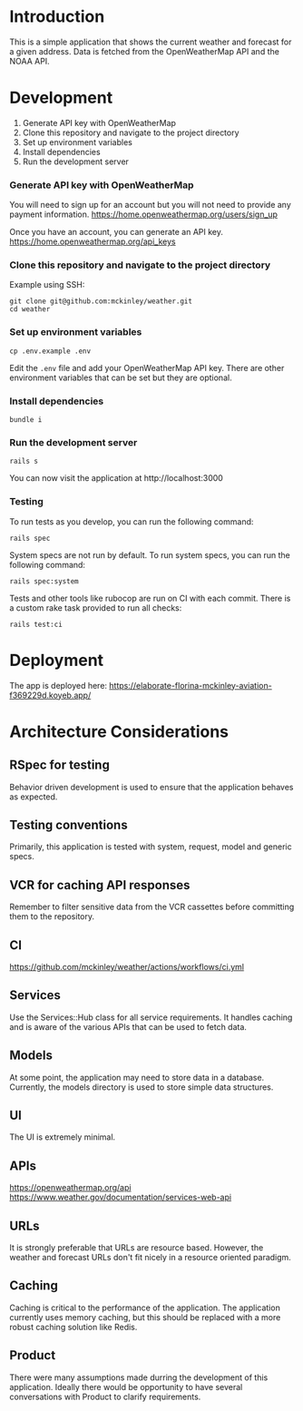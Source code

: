 # Introduction
This is a simple application that shows the current weather and forecast for a given address. Data is fetched from the OpenWeatherMap API and the NOAA API.

# Development
1. Generate API key with OpenWeatherMap
1. Clone this repository and navigate to the project directory
1. Set up environment variables
1. Install dependencies
1. Run the development server

### Generate API key with OpenWeatherMap
You will need to sign up for an account but you will not need to provide any payment information.
https://home.openweathermap.org/users/sign_up

Once you have an account, you can generate an API key.
https://home.openweathermap.org/api_keys

### Clone this repository and navigate to the project directory
Example using SSH:
```
git clone git@github.com:mckinley/weather.git
cd weather
```

### Set up environment variables
```
cp .env.example .env
```
Edit the `.env` file and add your OpenWeatherMap API key. There are other environment variables that can be set but they are optional.

### Install dependencies
```
bundle i
```

### Run the development server
```
rails s
```

You can now visit the application at http://localhost:3000

### Testing
To run tests as you develop, you can run the following command:
```
rails spec
```

System specs are not run by default. To run system specs, you can run the following command:
```
rails spec:system
```

Tests and other tools like rubocop are run on CI with each commit. There is a custom rake task provided to run all checks:
```
rails test:ci
```

# Deployment
The app is deployed here: https://elaborate-florina-mckinley-aviation-f369229d.koyeb.app/

# Architecture Considerations
## RSpec for testing
Behavior driven development is used to ensure that the application behaves as expected.

## Testing conventions
Primarily, this application is tested with system, request, model and generic specs.

## VCR for caching API responses
Remember to filter sensitive data from the VCR cassettes before committing them to the repository.

## CI
https://github.com/mckinley/weather/actions/workflows/ci.yml

## Services
Use the Services::Hub class for all service requirements. It handles caching and is aware of the various APIs that can be used to fetch data.

## Models
At some point, the application may need to store data in a database. Currently, the models directory is used to store simple data structures.

## UI
The UI is extremely minimal.

## APIs
https://openweathermap.org/api
https://www.weather.gov/documentation/services-web-api

## URLs
It is strongly preferable that URLs are resource based. However, the weather and forecast URLs don't fit nicely in a resource oriented paradigm.

## Caching
Caching is critical to the performance of the application. The application currently uses memory caching, but this should be replaced with a more robust caching solution like Redis.

## Product
There were many assumptions made durring the development of this application. Ideally there would be opportunity to have several conversations with Product to clarify requirements.

